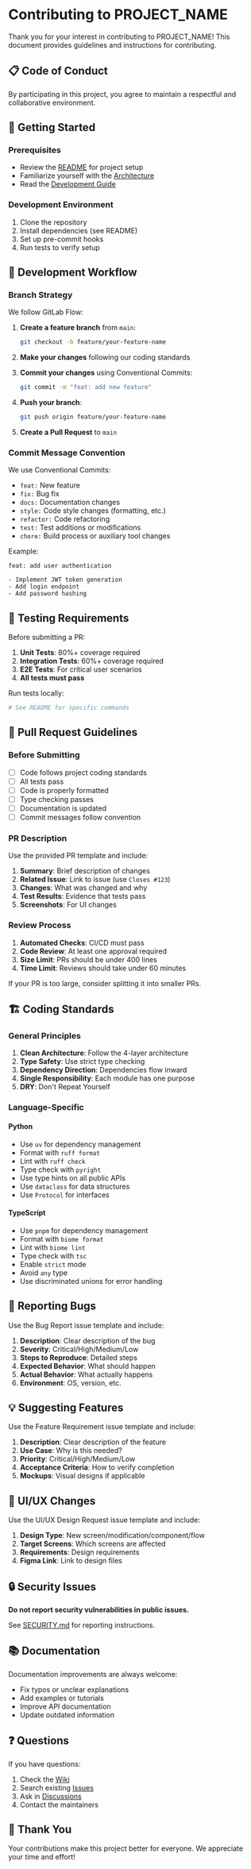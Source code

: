 # Contributing to PROJECT_NAME

Thank you for your interest in contributing to PROJECT_NAME! This document provides guidelines and instructions for contributing.

## 📋 Code of Conduct

By participating in this project, you agree to maintain a respectful and collaborative environment.

## 🚀 Getting Started

### Prerequisites

- Review the [README](../README.md) for project setup
- Familiarize yourself with the [Architecture](../../wiki/Architecture)
- Read the [Development Guide](../../wiki/Development-Guide)

### Development Environment

1. Clone the repository
2. Install dependencies (see README)
3. Set up pre-commit hooks
4. Run tests to verify setup

## 🔄 Development Workflow

### Branch Strategy

We follow GitLab Flow:

1. **Create a feature branch** from `main`:
   ```bash
   git checkout -b feature/your-feature-name
   ```

2. **Make your changes** following our coding standards

3. **Commit your changes** using Conventional Commits:
   ```bash
   git commit -m "feat: add new feature"
   ```

4. **Push your branch**:
   ```bash
   git push origin feature/your-feature-name
   ```

5. **Create a Pull Request** to `main`

### Commit Message Convention

We use Conventional Commits:

- `feat:` New feature
- `fix:` Bug fix
- `docs:` Documentation changes
- `style:` Code style changes (formatting, etc.)
- `refactor:` Code refactoring
- `test:` Test additions or modifications
- `chore:` Build process or auxiliary tool changes

Example:
```
feat: add user authentication

- Implement JWT token generation
- Add login endpoint
- Add password hashing
```

## 🧪 Testing Requirements

Before submitting a PR:

1. **Unit Tests**: 80%+ coverage required
2. **Integration Tests**: 60%+ coverage required
3. **E2E Tests**: For critical user scenarios
4. **All tests must pass**

Run tests locally:
```bash
# See README for specific commands
```

## 📝 Pull Request Guidelines

### Before Submitting

- [ ] Code follows project coding standards
- [ ] All tests pass
- [ ] Code is properly formatted
- [ ] Type checking passes
- [ ] Documentation is updated
- [ ] Commit messages follow convention

### PR Description

Use the provided PR template and include:

1. **Summary**: Brief description of changes
2. **Related Issue**: Link to issue (use `Closes #123`)
3. **Changes**: What was changed and why
4. **Test Results**: Evidence that tests pass
5. **Screenshots**: For UI changes

### Review Process

1. **Automated Checks**: CI/CD must pass
2. **Code Review**: At least one approval required
3. **Size Limit**: PRs should be under 400 lines
4. **Time Limit**: Reviews should take under 60 minutes

If your PR is too large, consider splitting it into smaller PRs.

## 🏗️ Coding Standards

### General Principles

1. **Clean Architecture**: Follow the 4-layer architecture
2. **Type Safety**: Use strict type checking
3. **Dependency Direction**: Dependencies flow inward
4. **Single Responsibility**: Each module has one purpose
5. **DRY**: Don't Repeat Yourself

### Language-Specific

#### Python
- Use `uv` for dependency management
- Format with `ruff format`
- Lint with `ruff check`
- Type check with `pyright`
- Use type hints on all public APIs
- Use `dataclass` for data structures
- Use `Protocol` for interfaces

#### TypeScript
- Use `pnpm` for dependency management
- Format with `biome format`
- Lint with `biome lint`
- Type check with `tsc`
- Enable `strict` mode
- Avoid `any` type
- Use discriminated unions for error handling

## 🐛 Reporting Bugs

Use the Bug Report issue template and include:

1. **Description**: Clear description of the bug
2. **Severity**: Critical/High/Medium/Low
3. **Steps to Reproduce**: Detailed steps
4. **Expected Behavior**: What should happen
5. **Actual Behavior**: What actually happens
6. **Environment**: OS, version, etc.

## 💡 Suggesting Features

Use the Feature Requirement issue template and include:

1. **Description**: Clear description of the feature
2. **Use Case**: Why is this needed?
3. **Priority**: Critical/High/Medium/Low
4. **Acceptance Criteria**: How to verify completion
5. **Mockups**: Visual designs if applicable

## 🎨 UI/UX Changes

Use the UI/UX Design Request issue template and include:

1. **Design Type**: New screen/modification/component/flow
2. **Target Screens**: Which screens are affected
3. **Requirements**: Design requirements
4. **Figma Link**: Link to design files

## 🔒 Security Issues

**Do not report security vulnerabilities in public issues.**

See [SECURITY.md](SECURITY.md) for reporting instructions.

## 📚 Documentation

Documentation improvements are always welcome:

- Fix typos or unclear explanations
- Add examples or tutorials
- Improve API documentation
- Update outdated information

## ❓ Questions

If you have questions:

1. Check the [Wiki](../../wiki)
2. Search existing [Issues](../../issues)
3. Ask in [Discussions](../../discussions)
4. Contact the maintainers

## 🙏 Thank You

Your contributions make this project better for everyone. We appreciate your time and effort!
